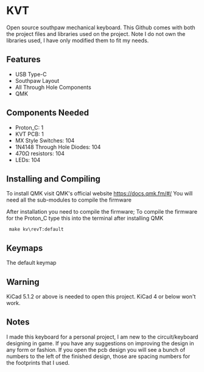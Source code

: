 # KVT
Open source southpaw mechanical keyboard. This Github comes with both the project files and libraries used on the project.
Note I do not own the libraries used, I have only modified them to fit my needs.

## Features
* USB Type-C
* Southpaw Layout
* All Through Hole Components
* QMK

## Components Needed
* Proton_C: 1
* KVT PCB: 1
* MX Style Switches: 104
* 1N4148 Through Hole Diodes: 104
* 470Ω resistors: 104
* LEDs: 104

## Installing and Compiling
To install QMK visit QMK's official website https://docs.qmk.fm/#/
You will need all the sub-modules to compile the firmware

After installation you need to compile the firmware; To compile the firmware for the Proton_C type this into the terminal after installing QMK

```
 make kv\revT:default
```
## Keymaps
The default keymap

## Warning
KiCad 5.1.2 or above is needed to open this project. KiCad 4 or below won't work.

## Notes
I made this keyboard for a personal project, I am new to the circuit/keyboard designing in game. If you have any suggestions on improving the design in any form or fashion. If you open the pcb design you will see a bunch of numbers to the left of the finished design, those are spacing numbers for the footprints that I used.   
